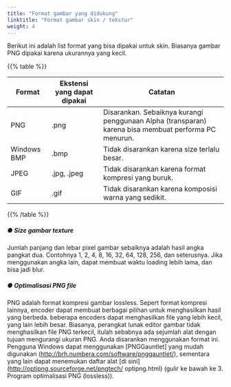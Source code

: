 ```yaml
---
title: "Format gambar yang didukung"
linktitle: "Format gambar skin / tekstur"
weight: 4
---
```


Berikut ini adalah list format yang bisa dipakai untuk skin. Biasanya gambar PNG dipakai karena ukurannya yang kecil.

{{% table %}}

| Format      | Ekstensi yang dapat dipakai | Catatan                                                      |
| ----------- | ----------------------- | ------------------------------------------------------------ |
| PNG         | .png                    | Disarankan. Sebaiknya kurangi penggunaan Alpha (transparan) karena bisa membuat performa PC menurun. |
| Windows BMP | .bmp                    | Tidak disarankan karena size terlalu besar.                      |
| JPEG        | .jpg, .jpeg             | Tidak disarankan karena format kompresi yang buruk. |
| GIF         | .gif                    | Tidak disarankan karena komposisi warna yang sedikit. |

{{% /table %}}

##### ● Size gambar texture

Jumlah panjang dan lebar pixel gambar sebaiknya adalah hasil angka pangkat dua. Contohnya 1, 2, 4, 8, 16, 32, 64, 128, 256, dan seterusnya. Jika menggunakan angka lain, dapat membuat waktu loading lebih lama, dan bisa jadi blur.

##### ● Optimalisasi PNG file

PNG adalah format kompresi gambar lossless. Sepert format kompresi lainnya, encoder dapat membuat berbagai pilihan untuk menghasilkan hasil yang berbeda. beberapa encoders dapat menghasilkan file yang lebih kecil, yang lain lebih besar. Biasanya, perangkat lunak editor gambar tidak menghasilkan file PNG terkecil, itulah sebabnya ada sejumlah alat dengan tujuan mengurangi ukuran PNG. Anda disarankan menggunakan format ini. Pengguna Windows dapat menggunakan [PNGGauntlet] yang mudah digunakan (http://brh.numbera.com/software/pnggauntlet/), sementara yang lain dapat menemukan daftar alat [di sini] (http://optipng.sourceforge.net/pngtech/ optipng.html) (gulir ke bawah ke 3. Program optimalisasi PNG (lossless)).